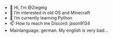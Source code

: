 - 👋 Hi, I’m @Ziegeig
- 👀 I’m interested in old OS and Minecraft
- 🌱 I’m currently learning Python
- 📫 How to reach me Discord: jason9134
- Mainlanguage: german. My english is very bad...
